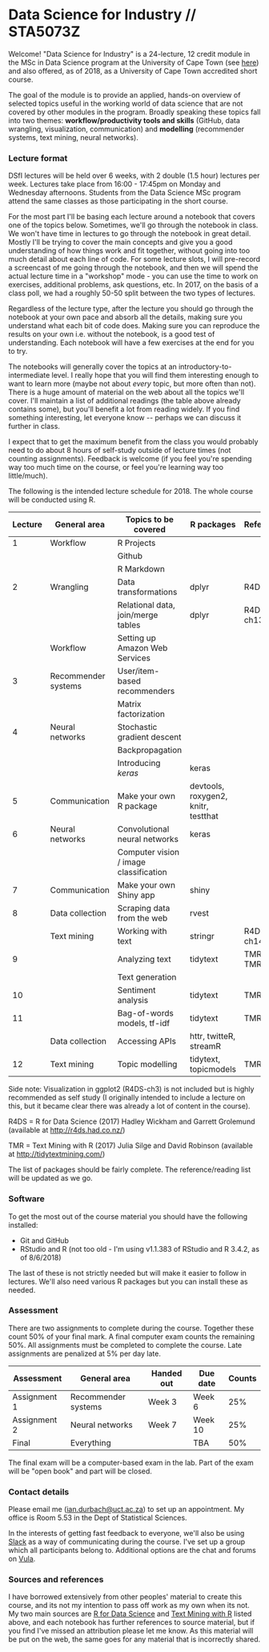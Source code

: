 # Data Science for Industry // STA5073Z

Welcome! "Data Science for Industry" is a 24-lecture, 12 credit module in the MSc in Data Science program at the University of Cape Town (see [here](http://www.stats.uct.ac.za/stats/study/postgrad/masters/data-science)) and also offered, as of 2018, as a University of Cape Town accredited short course.

The goal of the module is to provide an applied, hands-on overview of selected topics useful in the working world of data science that are not covered by other modules in the program. Broadly speaking these topics fall into two themes: **workflow/productivity tools and skills** (GitHub, data wrangling, visualization, communication) and **modelling** (recommender systems, text mining, neural networks).

### Lecture format

DSfI lectures will be held over 6 weeks, with 2 double  (1.5 hour) lectures per week. Lectures take place from 16:00 - 17:45pm on Monday and Wednesday afternoons. Students from the Data Science MSc program attend the same classes as those participating in the short course.

For the most part I'll be basing each lecture around a notebook that covers one of the topics below. Sometimes, we'll go through the notebook in class. We won't have time in lectures to go through the notebook in great detail. Mostly I'll be trying to cover the main concepts and give you a good understanding of how things work and fit together, without going into too much detail about each line of code. For some lecture slots, I will pre-record a screencast of me going through the notebook, and then we will spend the actual lecture time in a "workshop" mode - you can use the time to work on exercises, additional problems, ask questions, etc. In 2017, on the basis of a class poll, we had a roughly 50-50 split between the two types of lectures.

Regardless of the lecture type, after the lecture you should go through the notebook at your own pace and absorb all the details, making sure you understand what each bit of code does. Making sure you can reproduce the results on your own i.e. without the notebook, is a good test of understanding. Each notebook will have a few exercises at the end for you to try.

The notebooks will generally cover the topics at an introductory-to-intermediate level. I really hope that you will find them interesting enough to want to learn more (maybe not about *every* topic, but more often than not). There is a huge amount of material on the web about all the topics we'll cover. I'll maintain a list of additional readings (the table above already contains some), but you'll benefit a lot from reading widely. If you find something interesting, let everyone know -- perhaps we can discuss it further in class.

I expect that to get the maximum benefit from the class you would probably need to do about 8 hours of self-study outside of lecture times (not counting assignments). Feedback is welcome (if you feel you're spending way too much time on the course, or feel you're learning way too little/much).

The following is the intended lecture schedule for 2018. The whole course will be conducted using R.

|Lecture |  General area   |Topics to be covered | R packages | References
|--------|-----|-------------------------|----------|-------------------
|1       | Workflow     | R Projects            |   |
|        |              | Github                |   |
|        |              | R Markdown            |   |
|2        | Wrangling    | Data transformations  | dplyr  | R4DS-ch5 
|        |              | Relational data, join/merge tables | dplyr | R4DS-ch13
|        |  Workflow           | Setting up Amazon Web Services |   
|3        | Recommender systems | User/item-based recommenders |  |
|        |                     | Matrix factorization |  |
|4       | Neural networks | Stochastic gradient descent    |     |
|        |                 | Backpropagation                |     |
|        |                 | Introducing *keras*            | keras   |
|5       | Communication | Make your own R package | devtools, roxygen2, knitr, testthat  |
|6       | Neural networks | Convolutional neural networks | keras    |
|        |               | Computer vision / image classification |   |
|7        | Communication | Make your own Shiny app             | shiny
|8        | Data collection |  Scraping data from the web    | rvest  |
|      | Text mining  | Working with text     | stringr | R4DS-ch14 
|9        |  | Analyzing text | tidytext | TMR-ch1, TMR-ch7
|        | | Text generation |  | 
|10    |  | Sentiment analysis                 | tidytext | TMR-ch2
|11     | | Bag-of-words models, tf-idf     | tidytext |TMR-ch4
|    | Data collection | Accessing APIs  | httr, twitteR, streamR  |
|12     | Text mining | Topic modelling | tidytext, topicmodels | TMR-ch6

Side note: Visualization in ggplot2 (R4DS-ch3) is not included but is highly recommended as self study (I originally intended to include a lecture on this, but it became clear there was already a lot of content in the course).  

R4DS = R for Data Science (2017) Hadley Wickham and Garrett Grolemund (available at http://r4ds.had.co.nz/)

TMR = Text Mining with R (2017) Julia Silge and David Robinson (available at http://tidytextmining.com/)

The list of packages should be fairly complete. The reference/reading list will be updated as we go.

### Software

To get the most out of the course material you should have the following installed:

* Git and GitHub
* RStudio and R (not too old - I'm using v1.1.383 of RStudio and R 3.4.2, as of 8/6/2018)

The last of these is not strictly needed but will make it easier to follow in lectures. We'll also need various R packages but you can install these as needed.

### Assessment

There are two assignments to complete during the course. Together these count 50% of your final mark. A final computer exam counts the remaining 50%. All assignments must be completed to complete the course. Late assignments are penalized at 5% per day late. 

|Assessment |  General area   |Handed out | Due date | Counts
|--------|-----|-----|-----|-----
|Assignment 1  | Recommender systems  |  Week 3 | Week 6 | 25%
|Assignment 2  | Neural networks  |  Week 7 | Week 10  | 25%
|Final | Everything | | TBA | 50%

The final exam will be a computer-based exam in the lab. Part of the exam will be "open book" and part will be closed.

### Contact details

Please email me (ian.durbach@uct.ac.za) to set up an appointment. My office is Room 5.53 in the Dept of Statistical Sciences. 

In the interests of getting fast feedback to everyone, we'll also be using [Slack](https://www.slack.com) as a way of communicating during the course. I've set up a group which all participants belong to. Additional options are the chat and forums on [Vula](https://vula.uct.ac.za/portal).

### Sources and references

I have borrowed extensively from other peoples' material to create this course, and its not my intention to pass off work as my own when its not. My two main sources are [R for Data Science](http://r4ds.had.co.nz/) and [Text Mining with R](http://tidytextmining.com/) listed above, and each notebook has further references to source material, but if you find I've missed an attribution please let me know. As this material will be put on the web, the same goes for any material that is incorrectly shared.
